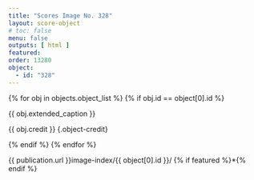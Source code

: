 ```yaml
---
title: "Scores Image No. 328"
layout: score-object
# toc: false
menu: false
outputs: [ html ]
featured: 
order: 13280
object:
  - id: "328"
---
```


{% for obj in objects.object_list %}
{% if obj.id == object[0].id %}

{{ obj.extended_caption }}

{{ obj.credit }} {.object-credit}

{% endif %}
{% endfor %}

<div class="object-credit object-url is-print-only">

{{ publication.url }}image-index/{{ object[0].id }}/ {% if featured %}*{% endif %}

</div>
